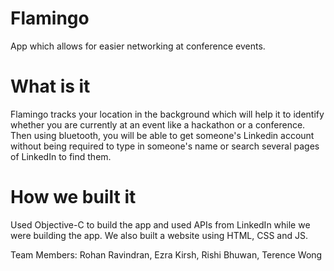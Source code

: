 # Flamingo
App which allows for easier networking at conference events.

# What is it
Flamingo tracks your location in the background which will help it to identify whether you are currently at an event like a hackathon or a conference. Then using  bluetooth, you will be able to get someone's Linkedin account without being required to type in someone's name or search several pages of LinkedIn to find them.

# How we built it
Used Objective-C to build the app and used APIs from LinkedIn while we were building the app. We also built a website using HTML, CSS and JS.

Team Members: Rohan Ravindran, Ezra Kirsh, Rishi Bhuwan, Terence Wong
